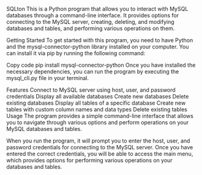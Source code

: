 SQLton
This is a Python program that allows you to interact with MySQL databases through a command-line interface. It provides options for connecting to the MySQL server, creating, deleting, and modifying databases and tables, and performing various operations on them.

Getting Started
To get started with this program, you need to have Python and the mysql-connector-python library installed on your computer. You can install it via pip by running the following command:

Copy code
pip install mysql-connector-python
Once you have installed the necessary dependencies, you can run the program by executing the mysql_cli.py file in your terminal.

Features
Connect to MySQL server using host, user, and password credentials
Display all available databases
Create new databases
Delete existing databases
Display all tables of a specific database
Create new tables with custom column names and data types
Delete existing tables
Usage
The program provides a simple command-line interface that allows you to navigate through various options and perform operations on your MySQL databases and tables.

When you run the program, it will prompt you to enter the host, user, and password credentials for connecting to the MySQL server. Once you have entered the correct credentials, you will be able to access the main menu, which provides options for performing various operations on your databases and tables.

